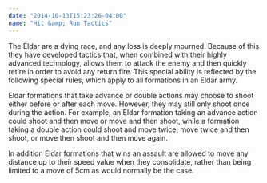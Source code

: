 ```yaml
---
date: "2014-10-13T15:23:26-04:00"
name: "Hit &amp; Run Tactics"
---
```

The Eldar are a dying race, and any loss is deeply mourned. Because of this they have developed tactics that, when combined with their highly advanced technology, allows them to attack the enemy and then quickly retire in order to avoid any return fire. This special ability is reflected by the following special rules, which apply to all formations in an Eldar army.

Eldar formations that take advance or double actions may choose to shoot either before or after each move. However, they may still only shoot once during the action. For example, an Eldar formation taking an advance action could shoot and then move or move and then shoot, while a formation taking a double action could shoot and move twice, move twice and then shoot, or move then shoot and then move again.

In addition Eldar formations that wins an assault are allowed to move any distance up to their speed value when they consolidate, rather than being limited to a move of 5cm as would normally be the case.